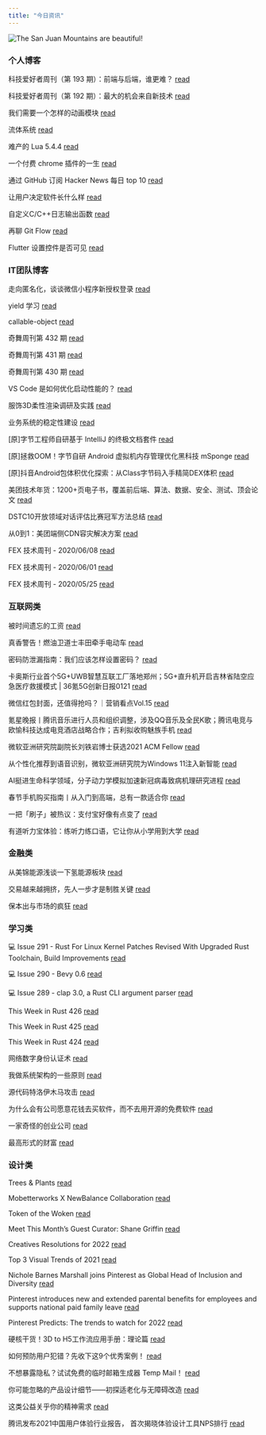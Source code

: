 ```yaml
---
title: "今日资讯"
---
```


![The San Juan Mountains are beautiful!](https://cn.bing.com/th?id=OHR.HuggingDay_EN-US1567289484_UHD.jpg "San Juan Mountains")

### 个人博客

   科技爱好者周刊（第 193 期）：前端与后端，谁更难？ [read](http://www.ruanyifeng.com/blog/2022/01/weekly-issue-193.html)

   科技爱好者周刊（第 192 期）：最大的机会来自新技术 [read](http://www.ruanyifeng.com/blog/2022/01/weekly-issue-192.html)

   我们需要一个怎样的动画模块 [read](https://blog.codingnow.com/2022/01/animation.html)

   流体系统 [read](https://blog.codingnow.com/2022/01/fluid_system.html)

   难产的 Lua 5.4.4 [read](https://blog.codingnow.com/2021/12/lua_544.html)

   一个付费 chrome 插件的一生 [read](https://blog.t9t.io/star-history-2021-01-21/)

   通过 GitHub 订阅 Hacker News 每日 top 10 [read](https://blog.t9t.io/headllines-2020-09-03/)

   让用户决定软件长什么样 [read](https://blog.t9t.io/let-user-design-2020-06-18/)

   自定义C/C++日志输出函数 [read](https://www.kymjs.com/code/2020/08/07/01)

   再聊 Git Flow [read](https://www.kymjs.com/manager/2020/05/29/01)

   Flutter 设置控件是否可见 [read](https://www.kymjs.com/note/2020/03/19/01)

### IT团队博客

   走向匿名化，谈谈微信小程序新授权登录 [read](http://www.alloyteam.com/2021/04/15431/)

   yield 学习 [read](http://www.alloyteam.com/2021/03/15427/)

   callable-object [read](http://www.alloyteam.com/2021/03/callable-object/)

   奇舞周刊第 432 期 [read](https://weekly.75.team/issue432.html)

   奇舞周刊第 431 期 [read](https://weekly.75.team/issue431.html)

   奇舞周刊第 430 期 [read](https://weekly.75.team/issue430.html)

   VS Code 是如何优化启动性能的？ [read](https://fed.taobao.org/blog/taofed/do71ct/wpsf10)

   服饰3D柔性渲染调研及实践 [read](https://fed.taobao.org/blog/taofed/do71ct/fufsgh)

   业务系统的稳定性建设 [read](https://fed.taobao.org/blog/taofed/do71ct/fc3cy0)

   \[原\]字节工程师自研基于 IntelliJ 的终极文档套件 [read](https://blog.csdn.net/ByteDanceTech/article/details/122572110)

   \[原\]拯救OOM！字节自研 Android 虚拟机内存管理优化黑科技 mSponge [read](https://blog.csdn.net/ByteDanceTech/article/details/122485951)

   \[原\]抖音Android包体积优化探索：从Class字节码入手精简DEX体积 [read](https://blog.csdn.net/ByteDanceTech/article/details/122422653)

   美团技术年货：1200+页电子书，覆盖前后端、算法、数据、安全、测试、顶会论文 [read](https://tech.meituan.com/2022/01/20/2022-happy-new-year.html)

   DSTC10开放领域对话评估比赛冠军方法总结 [read](https://tech.meituan.com/2022/01/13/dstc10.html)

   从0到1：美团端侧CDN容灾解决方案 [read](https://tech.meituan.com/2022/01/13/phoenix-cdn.html)

   FEX 技术周刊 - 2020/06/08 [read](http://fex.baidu.com/blog/2020/06/fex-weekly-08//)

   FEX 技术周刊 - 2020/06/01 [read](http://fex.baidu.com/blog/2020/06/fex-weekly-01//)

   FEX 技术周刊 - 2020/05/25 [read](http://fex.baidu.com/blog/2020/05/fex-weekly-25//)

### 互联网类

   被时间遗忘的工资 [read](http://www.huxiu.com/article/492572.html?f=wangzhan)

   真香警告！燃油卫道士丰田牵手电动车 [read](http://www.huxiu.com/article/492634.html?f=wangzhan)

   密码防泄漏指南：我们应该怎样设置密码？ [read](http://www.huxiu.com/article/492614.html?f=wangzhan)

   卡奥斯行业首个5G+UWB智慧互联工厂落地郑州；5G+直升机开启吉林省陆空应急医疗救援模式 \| 36氪5G创新日报0121 [read](https://36kr.com/p/1580907051141892)

   微信红包封面，还值得抢吗？｜营销看点Vol.15 [read](https://36kr.com/p/1580639154162441)

   氪星晚报丨腾讯音乐进行人员和组织调整，涉及QQ音乐及全民K歌；腾讯电竞与欧愉科技达成电竞酒店战略合作；吉利拟收购魅族手机 [read](https://36kr.com/p/1580797878848001)

   微软亚洲研究院副院长刘铁岩博士获选2021 ACM Fellow [read](https://www.msra.cn/zh-cn/news/features/tie-yan-liu-acm-fellow)

   从个性化推荐到语音识别，微软亚洲研究院为Windows 11注入新智能 [read](https://www.msra.cn/zh-cn/news/features/tech-transfer-to-windows-11)

   AI挺进生命科学领域，分子动力学模拟加速新冠病毒致病机理研究进程 [read](https://www.msra.cn/zh-cn/news/features/ai-life-science)

   春节手机购买指南丨从入门到高端，总有一款适合你 [read](http://www.geekpark.net/news/297445)

   一把「刷子」被热议：支付宝好像有点变了 [read](http://www.geekpark.net/news/297337)

   有道听力宝体验：练听力练口语，它让你从小学用到大学 [read](http://www.geekpark.net/news/297345)

### 金融类

   从美锦能源浅谈一下氢能源板块 [read](http://xueqiu.com/5945975041/209701980)

   交易越来越拥挤，先人一步才是制胜关键 [read](http://xueqiu.com/1622002697/209630973)

   保本出与市场的疯狂 [read](http://xueqiu.com/7580740929/209600945)

### 学习类

   💻 Issue 291 - Rust For Linux Kernel Patches Revised With Upgraded Rust Toolchain, Build Improvements [read](https://rust.libhunt.com/newsletter/291)

   💻 Issue 290 - Bevy 0.6 [read](https://rust.libhunt.com/newsletter/290)

   💻 Issue 289 - clap 3.0, a Rust CLI argument parser [read](https://rust.libhunt.com/newsletter/289)

   This Week in Rust 426 [read](https://this-week-in-rust.org/blog/2022/01/19/this-week-in-rust-426/)

   This Week in Rust 425 [read](https://this-week-in-rust.org/blog/2022/01/12/this-week-in-rust-425/)

   This Week in Rust 424 [read](https://this-week-in-rust.org/blog/2022/01/05/this-week-in-rust-424/)

   网络数字身份认证术 [read](https://coolshell.cn/articles/21708.html)

   我做系统架构的一些原则 [read](https://coolshell.cn/articles/21672.html)

   源代码特洛伊木马攻击 [read](https://coolshell.cn/articles/21649.html)

   为什么会有公司愿意花钱去买软件，而不去用开源的免费软件 [read](https://wanqu.co/p/7581?s=rss)

   一家奇怪的创业公司 [read](https://wanqu.co/p/7580?s=rss)

   最高形式的财富 [read](https://wanqu.co/p/7579?s=rss)

### 设计类

   Trees &amp; Plants [read](https://www.behance.net/gallery/134691417/Trees-Plants)

   Mobetterworks X NewBalance Collaboration [read](https://www.behance.net/gallery/135422927/Mobetterworks-X-NewBalance-Collaboration)

   Token of the Woken [read](https://www.behance.net/gallery/135523509/Token-of-the-Woken)

   Meet This Month’s Guest Curator: Shane Griffin [read](https://medium.com/behance-blog/meet-this-months-guest-curator-shane-griffin-a23dc222f07c?source=rss-f5272b7f3182------2)

   Creatives Resolutions for 2022 [read](https://medium.com/behance-blog/creatives-resolutions-for-2022-b9db323f8fea?source=rss-f5272b7f3182------2)

   Top 3 Visual Trends of 2021 [read](https://medium.com/behance-blog/top-3-visual-trends-of-2021-b033fcee1c2e?source=rss-f5272b7f3182------2)

   Nichole Barnes Marshall joins Pinterest as Global Head of Inclusion and Diversity [read](https://newsroom.pinterest.com/en/post/nichole-barnes-marshall-joins-pinterest-as-global-head-of-inclusion-and-diversity)

   Pinterest introduces new and extended parental benefits for employees and supports national paid family leave [read](https://newsroom.pinterest.com/en/post/pinterest-introduces-new-and-extended-parental-benefits-for-employees)

   Pinterest Predicts: The trends to watch for 2022 [read](https://newsroom.pinterest.com/en/post/pinterest-predicts-the-trends-to-watch-for-2022)

   硬核干货！3D to H5工作流应用手册：理论篇 [read](https://www.uisdc.com/3d-to-h5-workflow)

   如何预防用户犯错？先收下这9个优秀案例！ [read](https://www.uisdc.com/mistake-proofing-design)

   不想暴露隐私？试试免费的临时邮箱生成器 Temp Mail！ [read](https://www.uisdc.com/temp-mail)

   你可能忽略的产品设计细节——初探适老化与无障碍改造 [read](https://cdc.tencent.com/2022/01/21/%e4%bd%a0%e5%8f%af%e8%83%bd%e5%bf%bd%e7%95%a5%e7%9a%84%e4%ba%a7%e5%93%81%e8%ae%be%e8%ae%a1%e7%bb%86%e8%8a%82-%e5%88%9d%e6%8e%a2%e9%80%82%e8%80%81%e5%8c%96%e4%b8%8e%e6%97%a0%e9%9a%9c/)

   这类公益关乎你的精神需求 [read](https://cdc.tencent.com/2021/12/27/%e8%bf%99%e7%b1%bb%e5%85%ac%e7%9b%8a%e5%85%b3%e4%b9%8e%e4%bd%a0%e7%9a%84%e7%b2%be%e7%a5%9e%e9%9c%80%e6%b1%82/)

   腾讯发布2021中国用户体验行业报告， 首次揭晓体验设计工具NPS排行 [read](https://cdc.tencent.com/2021/10/29/%e8%85%be%e8%ae%af%e5%8f%91%e5%b8%832021%e4%b8%ad%e5%9b%bd%e7%94%a8%e6%88%b7%e4%bd%93%e9%aa%8c%e8%a1%8c%e4%b8%9a%e6%8a%a5%e5%91%8a%ef%bc%8c-%e9%a6%96%e6%ac%a1%e6%8f%ad%e6%99%93%e4%bd%93%e9%aa%8c/)

